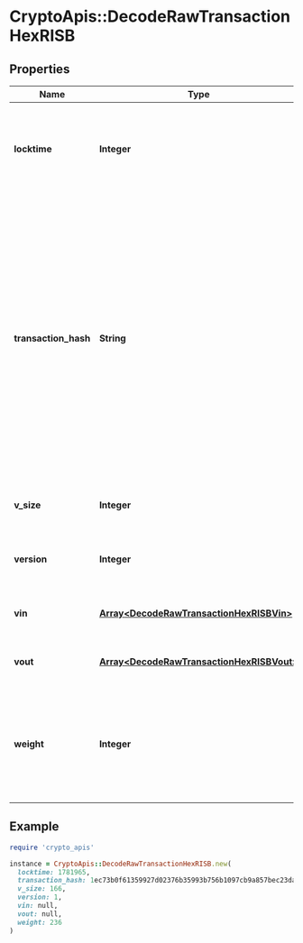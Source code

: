 # CryptoApis::DecodeRawTransactionHexRISB

## Properties

| Name | Type | Description | Notes |
| ---- | ---- | ----------- | ----- |
| **locktime** | **Integer** | Represents the time at which a particular transaction can be added to the blockchain. |  |
| **transaction_hash** | **String** | Represents the same as transactionId for account-based protocols like Ethereum, while it could be different in UTXO-based protocols like Bitcoin. E.g., in UTXO-based protocols hash is different from transactionId for SegWit transactions. |  |
| **v_size** | **Integer** | Represents the virtual size of this transaction. |  |
| **version** | **Integer** | Represents the transaction version number. |  |
| **vin** | [**Array&lt;DecodeRawTransactionHexRISBVin&gt;**](DecodeRawTransactionHexRISBVin.md) | Represents the transaction inputs. |  |
| **vout** | [**Array&lt;DecodeRawTransactionHexRISBVout&gt;**](DecodeRawTransactionHexRISBVout.md) | Represents the transaction outputs. |  |
| **weight** | **Integer** | Represents the size of Bitcoin block, measured in weight units and including the segwit discount. | [optional] |

## Example

```ruby
require 'crypto_apis'

instance = CryptoApis::DecodeRawTransactionHexRISB.new(
  locktime: 1781965,
  transaction_hash: 1ec73b0f61359927d02376b35993b756b1097cb9a857bec23da4c98c4977d2b2,
  v_size: 166,
  version: 1,
  vin: null,
  vout: null,
  weight: 236
)
```

